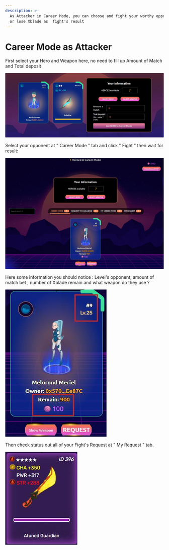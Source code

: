 ```yaml
---
description: >-
  As Attacker in Career Mode, you can choose and fight your worthy opponent, win
  or lose Xblade as  fight's result
---
```


# Career Mode as Attacker

First select your Hero and Weapon here, no need to fill up Amount of Match and Total deposit

![](<../../.gitbook/assets/18 (2).jpg>)

Select your opponent at " Career Mode " tab and click " Fight " then wait for result:

![](<../../.gitbook/assets/17 (2).jpg>)



Here some information you should notice : Level's opponent, amount of match bet , number of Xblade remain and what weapon do they use ?

![](../../.gitbook/assets/19.jpg)

Then check status out all of your Fight's Request at " My Request " tab.

![](../../.gitbook/assets/16.jpg)

